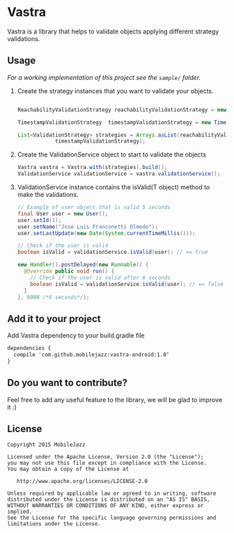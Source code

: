 Vastra
=============

Vastra is a library that helps to validate objects applying different strategy validations.

Usage
-----

*For a working implementation of this project see the `sample/` folder.*

1. Create the strategy instances that you want to validate your objects.

    ```java

    ReachabilityValidationStrategy reachabilityValidationStrategy = new ReachabilityValidationStrategy(getApplicationContext());

    TimestampValidationStrategy  timestampValidationStrategy = new TimestampValidationStrategy();
    
    List<ValidationStrategy> strategies = Arrays.asList(reachabilityValidationStrategy,
                timestampValidationStrategy);
    ```

2. Create the ValidationService object to start to validate the objects

    ```java
    Vastra vastra = Vastra.with(strategies).build();
    ValidationService validationService = vastra.validationService();
    ```

3. ValidationService instance contains the isValid(T object) method to make the validations.

    ```java
    // Example of user object that is valid 5 seconds
    final User user = new User();
    user.setId(1);
    user.setName("Jose Luis Franconetti Olmedo");
    user.setLastUpdate(new Date(System.currentTimeMillis()));

    // Check if the user is valid
    boolean isValid = validationService.isValid(user); // == true

    new Handler().postDelayed(new Runnable() {
      @Override public void run() {
        // Check if the user is valid after 6 seconds
        boolean isValid = validationService.isValid(user); // == false
      }
    }, 6000 /*6 seconds*/);
    ```

Add it to your project
-------------------------------

Add Vastra dependency to your build.gradle file

```xml
dependencies {
  compile 'com.github.mobilejazz:vastra-android:1.0'
}
```

Do you want to contribute?
------------

Feel free to add any useful feature to the library, we will be glad to improve it :)

License
-------

    Copyright 2015 MobileJazz

    Licensed under the Apache License, Version 2.0 (the "License");
    you may not use this file except in compliance with the License.
    You may obtain a copy of the License at

       http://www.apache.org/licenses/LICENSE-2.0

    Unless required by applicable law or agreed to in writing, software
    distributed under the License is distributed on an "AS IS" BASIS,
    WITHOUT WARRANTIES OR CONDITIONS OF ANY KIND, either express or implied.
    See the License for the specific language governing permissions and
    limitations under the License.
